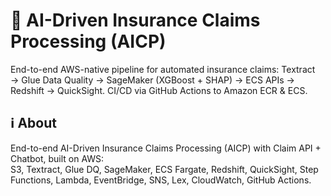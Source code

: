 ﻿# 🚀 AI-Driven Insurance Claims Processing (AICP)

End-to-end AWS-native pipeline for automated insurance claims:
Textract → Glue Data Quality → SageMaker (XGBoost + SHAP) → ECS APIs → Redshift → QuickSight.
CI/CD via GitHub Actions to Amazon ECR & ECS.

## ℹ️ About
End-to-end AI-Driven Insurance Claims Processing (AICP) with Claim API + Chatbot, built on AWS:  
S3, Textract, Glue DQ, SageMaker, ECS Fargate, Redshift, QuickSight, Step Functions, Lambda, EventBridge, SNS, Lex, CloudWatch, GitHub Actions.
